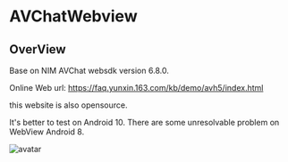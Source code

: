# AVChatWebview
## OverView
Base on NIM AVChat websdk version 6.8.0.

Online Web url: https://faq.yunxin.163.com/kb/demo/avh5/index.html 

this website is also opensource.

It's better to test on Android 10. There are some unresolvable problem on WebView Android 8.

![avatar](https://nim-nosdn.netease.im/MTAxMTAwMg==/bmltYV8xMDkyNTAxOTIxXzE1ODY1MDAwODA0NThfOTg0NDQ2NTQtZmVmNy00ODIyLTk1MzQtYThmZGYzYTlhYjBi?imageView&createTime=1586500080903)
